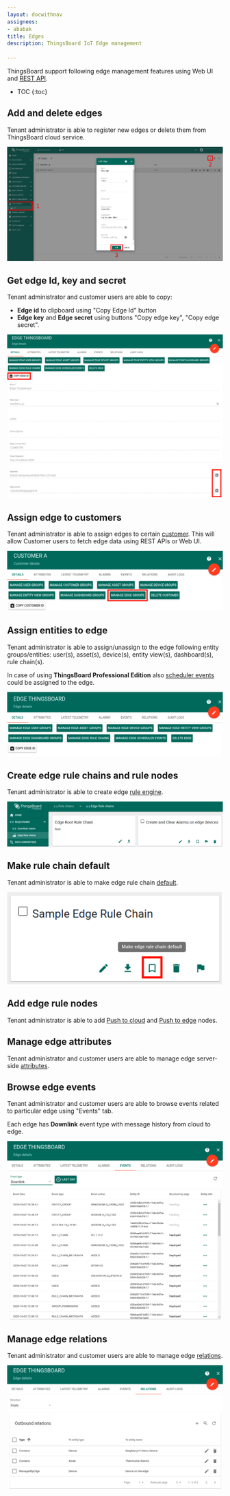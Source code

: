 ```yaml
---
layout: docwithnav
assignees:
- ababak
title: Edges
description: ThingsBoard IoT Edge management

---
```



ThingsBoard support following edge management features using Web UI and [REST API](/docs/reference/rest-api/).

* TOC
{:toc}

## Add and delete edges

Tenant administrator is able to register new edges or delete them from ThingsBoard cloud service.

![image](/images/thingsboard-edge/help/edges.png)

## Get edge Id, key and secret
  
Tenant administrator and customer users are able to copy:
 - **Edge id** to clipboard using "Copy Edge Id" button
 - **Edge key** and **Edge secret** using buttons "Copy edge key", "Copy edge secret".

![image](/images/thingsboard-edge/help/edge-copy-credentials.png)

## Assign edge to customers

Tenant administrator is able to assign edges to certain [customer](/docs/thingsboard-edge/help/customers/).
This will allow Customer users to fetch edge data using REST APIs or Web UI.
 
 ![image](/images/thingsboard-edge/help/assign-edge-to-customer.png)
 
## Assign entities to edge

Tenant administrator is able to assign/unassign to the edge following entity groups/entities: user(s), asset(s), device(s), entity view(s), dashboard(s), rule chain(s).

In case of using **ThingsBoard Professional Edition** also [scheduler events](/docs/user-guide/scheduler/) could be assigned to the edge.

 ![image](/images/thingsboard-edge/overview/cloud-management2.png)
 
## Create edge rule chains and rule nodes

Tenant administrator is able to create edge [rule engine](/docs/user-guide/rule-engine-2-0/re-getting-started/).

![image](/images/thingsboard-edge/help/edge-rulechains.png)

## Make rule chain default

Tenant administrator is able to make edge rule chain [default](/docs/thingsboard-edge/overview/#default-edge-rule-chains).

![image](/images/thingsboard-edge/nodes/make-default.png)

## Add edge rule nodes

Tenant administrator is able to add [Push to cloud](/docs/user-guide/rule-engine-2-0/action-nodes/#push-to-cloud) and [Push to edge](/docs/user-guide/rule-engine-2-0/action-nodes/#push-to-edge) nodes.

## Manage edge attributes

Tenant administrator and customer users are able to manage edge server-side [attributes](/docs/user-guide/attributes).
 
## Browse edge events
  
Tenant administrator and customer users are able to browse events related to particular edge using "Events" tab.

Each edge has **Downlink** event type with message history from cloud to edge.

 ![image](/images/thingsboard-edge/help/edge-events.png)

## Manage edge relations
 
Tenant administrator and customer users are able to manage edge [relations](/docs/user-guide/entities-and-relations).

 ![image](/images/thingsboard-edge/help/edge-relations.png)
  